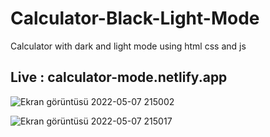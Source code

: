 # Calculator-Black-Light-Mode
 Calculator with dark and light mode using html css and js

## Live : calculator-mode.netlify.app


![Ekran görüntüsü 2022-05-07 215002](https://user-images.githubusercontent.com/72731296/167267926-bea6ff34-e7be-4ebe-9855-ad07a30d55aa.png)


![Ekran görüntüsü 2022-05-07 215017](https://user-images.githubusercontent.com/72731296/167267934-4f63532f-cbf0-4171-83a3-36b4c338764c.png)
